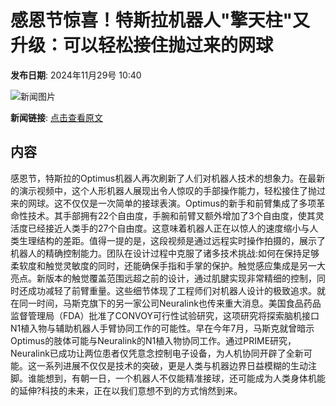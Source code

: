 # 感恩节惊喜！特斯拉机器人"擎天柱"又升级：可以轻松接住抛过来的网球

**发布日期**: 2024年11月29号 10:40

![新闻图片](https://pic.chinaz.com/thumb/2024/1129/24112910404126822864.jpg)

**新闻链接**: [点击查看原文](https://www.aibase.com/zh/news/13583)

## 内容

感恩节，特斯拉的Optimus机器人再次刷新了人们对机器人技术的想象力。在最新的演示视频中，这个人形机器人展现出令人惊叹的手部操作能力，轻松接住了抛过来的网球。这不仅仅是一次简单的接球表演。Optimus的新手和前臂集成了多项革命性技术。其手部拥有22个自由度，手腕和前臂又额外增加了3个自由度，使其灵活度已经接近人类手的27个自由度。这意味着机器人正在以惊人的速度缩小与人类生理结构的差距。值得一提的是，这段视频是通过远程实时操作拍摄的，展示了机器人的精确控制能力。团队在设计过程中克服了诸多技术挑战:如何在保持足够柔软度和触觉灵敏度的同时，还能确保手指和手掌的保护。触觉感应集成是另一大亮点。新版本的触觉覆盖范围远超之前的设计，通过肌腱实现非常精细的控制，同时还成功减轻了前臂重量。这些细节体现了工程师们对机器人设计的极致追求。就在同一时间，马斯克旗下的另一家公司Neuralink也传来重大消息。美国食品药品监督管理局（FDA）批准了CONVOY可行性试验研究，这项研究将探索脑机接口N1植入物与辅助机器人手臂协同工作的可能性。早在今年7月，马斯克就曾暗示Optimus的肢体可能与Neuralink的N1植入物协同工作。通过PRIME研究，Neuralink已成功让两位患者仅凭意念控制电子设备，为人机协同开辟了全新可能。这一系列进展不仅仅是技术的突破，更是人类与机器边界日益模糊的生动注脚。谁能想到，有朝一日，一个机器人不仅能精准接球，还可能成为人类身体机能的延伸?科技的未来，正在以我们意想不到的方式悄然到来。
